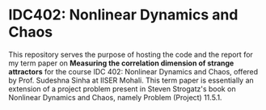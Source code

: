 # IDC402: Nonlinear Dynamics and Chaos

This repository serves the purpose of hosting the code and the report for my term paper on **Measuring the correlation dimension of strange attractors** for the course IDC 402: Nonlinear Dynamics and Chaos, offered by Prof. Sudeshna Sinha at IISER Mohali. This term paper is essentially an extension of a project problem present in Steven Strogatz's book on Nonlinear Dynamics and Chaos, namely Problem (Project) 11.5.1.
